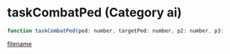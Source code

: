 # taskCombatPed (Category ai)

```js
function taskCombatPed(ped: number, targetPed: number, p2: number, p3: number): void
```

[filename](taskCombatPed_m.md ':include')